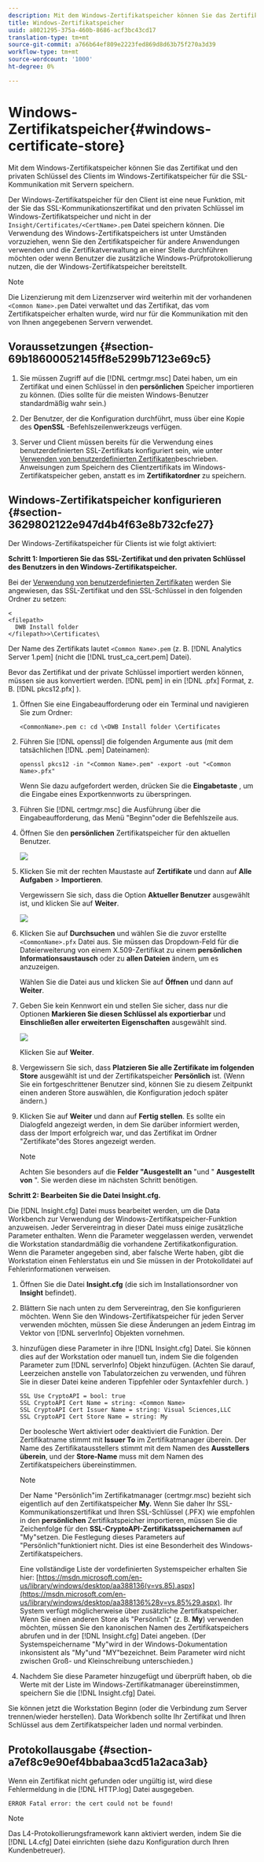 ```yaml
---
description: Mit dem Windows-Zertifikatspeicher können Sie das Zertifikat und den privaten Schlüssel des Clients im Windows-Zertifikatspeicher für die SSL-Kommunikation mit Servern speichern.
title: Windows-Zertifikatspeicher
uuid: a8021295-375a-460b-8686-acf3bc43cd17
translation-type: tm+mt
source-git-commit: a766b64ef809e2223fed869d8d63b75f270a3d39
workflow-type: tm+mt
source-wordcount: '1000'
ht-degree: 0%

---
```



# Windows-Zertifikatspeicher{#windows-certificate-store}

Mit dem Windows-Zertifikatspeicher können Sie das Zertifikat und den privaten Schlüssel des Clients im Windows-Zertifikatspeicher für die SSL-Kommunikation mit Servern speichern.

Der Windows-Zertifikatspeicher für den Client ist eine neue Funktion, mit der Sie das SSL-Kommunikationszertifikat und den privaten Schlüssel im Windows-Zertifikatspeicher und nicht in der `Insight/Certificates/<CertName>.pem` Datei speichern können. Die Verwendung des Windows-Zertifikatspeichers ist unter Umständen vorzuziehen, wenn Sie den Zertifikatspeicher für andere Anwendungen verwenden und die Zertifikatverwaltung an einer Stelle durchführen möchten oder wenn Benutzer die zusätzliche Windows-Prüfprotokollierung nutzen, die der Windows-Zertifikatspeicher bereitstellt.

>[!NOTE]
>
>Die Lizenzierung mit dem Lizenzserver wird weiterhin mit der vorhandenen `<Common Name>.pem` Datei verwaltet und das Zertifikat, das vom Zertifikatspeicher erhalten wurde, wird nur für die Kommunikation mit den von Ihnen angegebenen Servern verwendet.

## Voraussetzungen {#section-69b18600052145ff8e5299b7123e69c5}

1. Sie müssen Zugriff auf die [!DNL certmgr.msc] Datei haben, um ein Zertifikat und einen Schlüssel in den **persönlichen** Speicher importieren zu können. (Dies sollte für die meisten Windows-Benutzer standardmäßig wahr sein.)

1. Der Benutzer, der die Konfiguration durchführt, muss über eine Kopie des **OpenSSL** -Befehlszeilenwerkzeugs verfügen.
1. Server und Client müssen bereits für die Verwendung eines benutzerdefinierten SSL-Zertifikats konfiguriert sein, wie unter [Verwenden von benutzerdefinierten Zertifikaten](../../../../../home/c-inst-svr/c-install-ins-svr/t-install-proc-inst-svr-dpu/c-dnld-dgtl-cert/using-custom-certificates-dwb.md#concept-ee6a9b5015f84a0ba64a11428b0a72dd)beschrieben. Anweisungen zum Speichern des Clientzertifikats im Windows-Zertifikatspeicher geben, anstatt es im **Zertifikatordner** zu speichern.

## Windows-Zertifikatspeicher konfigurieren {#section-3629802122e947d4b4f63e8b732cfe27}

Der Windows-Zertifikatspeicher für Clients ist wie folgt aktiviert:

**Schritt 1: Importieren Sie das SSL-Zertifikat und den privaten Schlüssel des Benutzers in den Windows-Zertifikatspeicher.**

Bei der [Verwendung von benutzerdefinierten Zertifikaten](../../../../../home/c-inst-svr/c-install-ins-svr/t-install-proc-inst-svr-dpu/c-dnld-dgtl-cert/using-custom-certificates-dwb.md#concept-ee6a9b5015f84a0ba64a11428b0a72dd) werden Sie angewiesen, das SSL-Zertifikat und den SSL-Schlüssel in den folgenden Ordner zu setzen:

```
< 
<filepath>
  DWB Install folder 
</filepath>>\Certificates\
```

Der Name des Zertifikats lautet `<Common Name>.pem` (z. B. [!DNL Analytics Server 1.pem] (nicht die [!DNL trust_ca_cert.pem] Datei).

Bevor das Zertifikat und der private Schlüssel importiert werden können, müssen sie aus konvertiert werden. [!DNL pem] in ein [!DNL .pfx] Format, z. B. [!DNL pkcs12.pfx] ).

1. Öffnen Sie eine Eingabeaufforderung oder ein Terminal und navigieren Sie zum Ordner:

   ```
   <CommonName>.pem c: cd \<DWB Install folder \Certificates
   ```

1. Führen Sie [!DNL openssl] die folgenden Argumente aus (mit dem tatsächlichen [!DNL .pem] Dateinamen):

   ```
   openssl pkcs12 -in "<Common Name>.pem" -export -out "<Common Name>.pfx"
   ```

   Wenn Sie dazu aufgefordert werden, drücken Sie die **Eingabetaste** , um die Eingabe eines Exportkennworts zu überspringen.

1. Führen Sie [!DNL certmgr.msc] die Ausführung über die Eingabeaufforderung, das Menü &quot;Beginn&quot;oder die Befehlszeile aus.
1. Öffnen Sie den **persönlichen** Zertifikatspeicher für den aktuellen Benutzer.

   ![](assets/6_5_crypto_api_0.png)

1. Klicken Sie mit der rechten Maustaste auf **Zertifikate** und dann auf **Alle Aufgaben** > **Importieren**.

   Vergewissern Sie sich, dass die Option **Aktueller Benutzer** ausgewählt ist, und klicken Sie auf **Weiter**.

   ![](assets/6_5_crypto_api_4.png)

1. Klicken Sie auf **Durchsuchen** und wählen Sie die zuvor erstellte `<CommonName>.pfx` Datei aus. Sie müssen das Dropdown-Feld für die Dateierweiterung von einem X.509-Zertifikat zu einem **persönlichen Informationsaustausch** oder zu **allen Dateien** ändern, um es anzuzeigen.

   Wählen Sie die Datei aus und klicken Sie auf **Öffnen** und dann auf **Weiter**.

1. Geben Sie kein Kennwort ein und stellen Sie sicher, dass nur die Optionen **Markieren Sie diesen Schlüssel als exportierbar** und **Einschließen aller erweiterten Eigenschaften** ausgewählt sind.

   ![](assets/6_5_crypto_api_3.png)

   Klicken Sie auf **Weiter**.

1. Vergewissern Sie sich, dass **Platzieren Sie alle Zertifikate im folgenden Store** ausgewählt ist und der Zertifikatspeicher **Persönlich** ist. (Wenn Sie ein fortgeschrittener Benutzer sind, können Sie zu diesem Zeitpunkt einen anderen Store auswählen, die Konfiguration jedoch später ändern.)

1. Klicken Sie auf **Weiter** und dann auf **Fertig stellen**. Es sollte ein Dialogfeld angezeigt werden, in dem Sie darüber informiert werden, dass der Import erfolgreich war, und das Zertifikat im Ordner &quot;Zertifikate&quot;des Stores angezeigt werden.

   >[!NOTE]
   >
   >Achten Sie besonders auf die **Felder &quot;Ausgestellt an** &quot;und &quot; **Ausgestellt von** &quot;. Sie werden diese im nächsten Schritt benötigen.

**Schritt 2: Bearbeiten Sie die Datei Insight.cfg.**

Die [!DNL Insight.cfg] Datei muss bearbeitet werden, um die Data Workbench zur Verwendung der Windows-Zertifikatspeicher-Funktion anzuweisen. Jeder Servereintrag in dieser Datei muss einige zusätzliche Parameter enthalten. Wenn die Parameter weggelassen werden, verwendet die Workstation standardmäßig die vorhandene Zertifikatkonfiguration. Wenn die Parameter angegeben sind, aber falsche Werte haben, gibt die Workstation einen Fehlerstatus ein und Sie müssen in der Protokolldatei auf Fehlerinformationen verweisen.

1. Öffnen Sie die Datei **Insight.cfg** (die sich im Installationsordner von **Insight** befindet).

1. Blättern Sie nach unten zu dem Servereintrag, den Sie konfigurieren möchten. Wenn Sie den Windows-Zertifikatspeicher für jeden Server verwenden möchten, müssen Sie diese Änderungen an jedem Eintrag im Vektor von [!DNL serverInfo] Objekten vornehmen.
1. hinzufügen diese Parameter in ihre [!DNL Insight.cfg] Datei. Sie können dies auf der Workstation oder manuell tun, indem Sie die folgenden Parameter zum [!DNL serverInfo] Objekt hinzufügen. (Achten Sie darauf, Leerzeichen anstelle von Tabulatorzeichen zu verwenden, und führen Sie in dieser Datei keine anderen Tippfehler oder Syntaxfehler durch. )

   ```
   SSL Use CryptoAPI = bool: true  
   SSL CryptoAPI Cert Name = string: <Common Name>  
   SSL CryptoAPI Cert Issuer Name = string: Visual Sciences,LLC  
   SSL CryptoAPI Cert Store Name = string: My 
   ```

   Der boolesche Wert aktiviert oder deaktiviert die Funktion. Der Zertifikatname stimmt mit **Issuer To** im Zertifikatmanager überein. Der Name des Zertifikatausstellers stimmt mit dem Namen des **Ausstellers überein**, und der **Store-Name** muss mit dem Namen des Zertifikatspeichers übereinstimmen.

   >[!NOTE]
   >
   >Der Name &quot;Persönlich&quot;im Zertifikatmanager (certmgr.msc) bezieht sich eigentlich auf den Zertifikatspeicher **My.** Wenn Sie daher Ihr SSL-Kommunikationszertifikat und Ihren SSL-Schlüssel (.PFX) wie empfohlen in den **persönlichen** Zertifikatspeicher importieren, müssen Sie die Zeichenfolge für den **SSL-CryptoAPI-Zertifikatsspeichernamen** auf &quot;My&quot;setzen. Die Festlegung dieses Parameters auf &quot;Persönlich&quot;funktioniert nicht. Dies ist eine Besonderheit des Windows-Zertifikatspeichers.

   Eine vollständige Liste der vordefinierten Systemspeicher erhalten Sie hier: [https://msdn.microsoft.com/en-us/library/windows/desktop/aa388136(v=vs.85).aspx](https://msdn.microsoft.com/en-us/library/windows/desktop/aa388136%28v=vs.85%29.aspx). Ihr System verfügt möglicherweise über zusätzliche Zertifikatspeicher. Wenn Sie einen anderen Store als &quot;Persönlich&quot; (z. B. **My**) verwenden möchten, müssen Sie den kanonischen Namen des Zertifikatspeichers abrufen und in der [!DNL Insight.cfg] Datei angeben. (Der Systemspeichername &quot;My&quot;wird in der Windows-Dokumentation inkonsistent als &quot;My&quot;und &quot;MY&quot;bezeichnet. Beim Parameter wird nicht zwischen Groß- und Kleinschreibung unterschieden.)

1. Nachdem Sie diese Parameter hinzugefügt und überprüft haben, ob die Werte mit der Liste im Windows-Zertifikatmanager übereinstimmen, speichern Sie die [!DNL Insight.cfg] Datei.

Sie können jetzt die Workstation Beginn (oder die Verbindung zum Server trennen/wieder herstellen). Data Workbench sollte Ihr Zertifikat und Ihren Schlüssel aus dem Zertifikatspeicher laden und normal verbinden.

## Protokollausgabe {#section-a7ef8c9e90ef4bbabaa3cd51a2aca3ab}

Wenn ein Zertifikat nicht gefunden oder ungültig ist, wird diese Fehlermeldung in die [!DNL HTTP.log] Datei ausgegeben.

```
ERROR Fatal error: the cert could not be found!
```

>[!NOTE]
>
>Das L4-Protokollierungsframework kann aktiviert werden, indem Sie die [!DNL L4.cfg] Datei einrichten (siehe dazu Konfiguration durch Ihren Kundenbetreuer).
